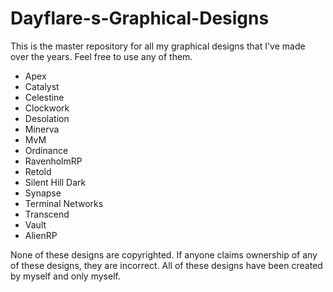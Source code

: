 # Dayflare-s-Graphical-Designs
This is the master repository for all my graphical designs that I've made over the years. Feel free to use any of them.

- Apex
- Catalyst
- Celestine
- Clockwork
- Desolation 
- Minerva
- MvM
- Ordinance
- RavenholmRP
- Retold
- Silent Hill Dark
- Synapse
- Terminal Networks
- Transcend
- Vault
- AlienRP

None of these designs are copyrighted. If anyone claims ownership of any of these designs, they are incorrect. All of these designs have been created by myself and only myself.
